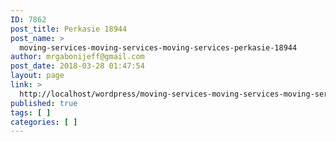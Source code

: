 ```yaml
---
ID: 7862
post_title: Perkasie 18944
post_name: >
  moving-services-moving-services-moving-services-perkasie-18944
author: mrgabonijeff@gmail.com
post_date: 2018-03-28 01:47:54
layout: page
link: >
  http://localhost/wordpress/moving-services-moving-services-moving-services-perkasie-18944/
published: true
tags: [ ]
categories: [ ]
---
```

